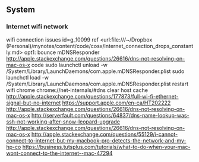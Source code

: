 
## System

### Internet wifi network

  wifi connection issues id=g_10099
    ref
      <url:file:///~/Dropbox (Personal)/mynotes/content/code/cosx/internet_connection_drops_constantly.md>
    opt1: bounce mDNSResponder
      http://apple.stackexchange.com/questions/26616/dns-not-resolving-on-mac-os-x
      code
        sudo launchctl unload -w /System/Library/LaunchDaemons/com.apple.mDNSResponder.plist
        sudo launchctl load -w /System/Library/LaunchDaemons/com.apple.mDNSResponder.plist
        restart wifi
        chrome
          chrome://net-internals/#dns
          clear host cache
    http://apple.stackexchange.com/questions/177873/full-wi-fi-ethernet-signal-but-no-internet
    https://support.apple.com/en-ca/HT202222
    http://apple.stackexchange.com/questions/26616/dns-not-resolving-on-mac-os-x
    http://serverfault.com/questions/64837/dns-name-lookup-was-ssh-not-working-after-snow-leopard-upgrade
    http://apple.stackexchange.com/questions/26616/dns-not-resolving-on-mac-os-x
    http://apple.stackexchange.com/questions/55129/i-cannot-connect-to-internet-but-my-macbook-pro-detects-the-network-and-my-hp-co
    https://business.tutsplus.com/tutorials/what-to-do-when-your-mac-wont-connect-to-the-internet--mac-47294
    
